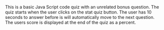 This is a basic Java Script code quiz with an unrelated bonus question. The quiz starts when the user clicks on the stat quiz button. The user has 10 seconds to answer before is will automatically move to the next question. The users score is displayed at the end of the quiz as a percent.
